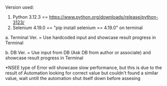 Version used:
1. Python 3.12.3 == https://www.python.org/downloads/release/python-3123/
2. Selenium 4.19.0 == "pip install selenium == 4.19.0" on terminal

a. Terminal Ver. = Use hardcoded input and showcase result progress in Terminal

b. DB Ver. = Use input from DB (Ask DB from author or associate) and showcase result progress in Terminal

*NSEE type of Error will showcase slow performance, but this is due to the result of Automation looking for correct value but couldn't found a similar value, wait untill the automation shut itself down before assesing
